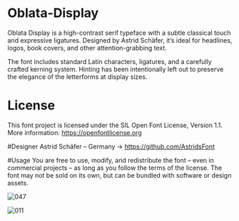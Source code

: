 # Oblata-Display

Oblata Display is a high-contrast serif typeface with a subtle classical touch and expressive ligatures.
Designed by Astrid Schäfer, it’s ideal for headlines, logos, book covers, and other attention-grabbing text.

The font includes standard Latin characters, ligatures, and a carefully crafted kerning system.
Hinting has been intentionally left out to preserve the elegance of the letterforms at display sizes.

# License
This font project is licensed under the SIL Open Font License, Version 1.1.
More information: https://openfontlicense.org

#Designer
Astrid Schäfer – Germany
→ https://github.com/AstridsFont

#Usage
You are free to use, modify, and redistribute the font – even in commercial projects – as long as you follow the terms of the license.
The font may not be sold on its own, but can be bundled with software or design assets.

![047](https://github.com/user-attachments/assets/47fc1436-a588-4d69-9b9e-0822a06c1cb8)


![011](https://github.com/user-attachments/assets/d1f12bb7-2183-42bd-ba87-88e376dcc2bc)

